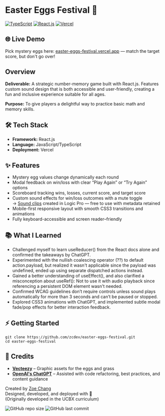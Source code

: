 # Easter Eggs Festival 🐣

[![TypeScript](https://img.shields.io/badge/TypeScript-3178C6?logo=typescript&logoColor=white)](https://www.typescriptlang.org/)
[![React.js](https://img.shields.io/badge/React.js-61DAFB?logo=react&logoColor=white)](https://react.dev/)
[![Vercel](https://img.shields.io/badge/Deployed%20on-Vercel-000000?logo=vercel&logoColor=white)](https://vercel.com/)

## 🌐 Live Demo
Pick mystery eggs here: [easter-eggs-festival.vercel.app](https://easter-eggs-festival.vercel.app/) — match the target score, but don't go over!

## Overview
**Deliverable:** A strategic number-memory game built with React.js. Features custom sound design that is both accessible and user-friendly, creating a fun and inclusive experience suitable for all ages.

**Purpose:** To give players a delightful way to practice basic math and memory skills.

## 🛠️ Tech Stack
- **Framework:** React.js
- **Language:** JavaScript/TypeScript
- **Deployment:** Vercel

## ✨ Features
- Mystery egg values change dynamically each round
- Modal feedback on win/loss with clear “Play Again” or “Try Again” options
- Scoreboard tracking wins, losses, current score, and target score
- Custom sound effects for win/loss outcomes with a mute toggle  
  → [Sound clips](https://github.com/zcdev/easter-eggs-festival/tree/main/public/assets/sounds) created in Logic Pro — free to use with metadata retained
- Mobile-first responsive layout with smooth CSS3 transitions and animations
- Fully keyboard-accessible and screen reader–friendly

## 📚 What I Learned
- Challenged myself to learn useReducer() from the React docs alone and confirmed the takeaways by ChatGPT.
- Experimented with the nullish coalescing operator (??) to default action.payload, but realized it wasn't applicable since the payload was undefined, ended up using separate dispatched actions instead.
- Gained a better understanding of useEffect(), and also clarified a misconception about useRef(): Not to use it with audio playback since referencing a persistent DOM element wasn't needed.
- Confirmed WCAG guidelines don’t require controls unless sound plays automatically for more than 3 seconds and can’t be paused or stopped.
- Explored CSS3 animations with ChatGPT, and implemented subtle modal fade/pop effects for better interaction feedback.

## ⚡ Getting Started
```
git clone https://github.com/zcdev/easter-eggs-festival.git
cd easter-eggs-festival
```

## 🙏 Credits
- **[Vecteezy](https://vecteezy.com)** – Graphic assets for the eggs and grass
- **[OpenAI's ChatGPT](https://chatgpt.com)** – Assisted with code refactoring, best practices, and content guidance

Created by [Zoe Chang](https://github.com/zcdev)    
Designed, developed, and deployed with 🌸   
(Originally developed in the UCBX curriculum)

![GitHub repo size](https://img.shields.io/github/repo-size/zcdev/mytechiecookie)
![GitHub last commit](https://img.shields.io/github/last-commit/zcdev/mytechiecookie)